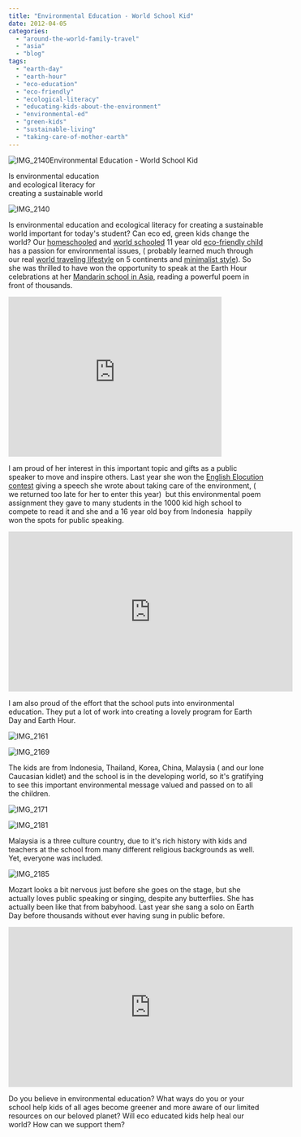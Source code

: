 ```yaml
---
title: "Environmental Education - World School Kid"
date: 2012-04-05
categories: 
  - "around-the-world-family-travel"
  - "asia"
  - "blog"
tags: 
  - "earth-day"
  - "earth-hour"
  - "eco-education"
  - "eco-friendly"
  - "ecological-literacy"
  - "educating-kids-about-the-environment"
  - "environmental-ed"
  - "green-kids"
  - "sustainable-living"
  - "taking-care-of-mother-earth"
---
```


![IMG_2140](https://pub-ac94b3f306b24c0dba4238943c97f2e1.r2.dev/6a00e5502a95078833016303b5fde2970d.jpg)Environmental Education - 
World School Kid  
  
Is environmental education  
and ecological literacy for  
creating a sustainable world

<!--more-->

![IMG_2140](https://pub-ac94b3f306b24c0dba4238943c97f2e1.r2.dev/6a00e5502a95078833016764aaa44f970b.jpg)  
  
Is environmental education and ecological literacy for creating a sustainable world important for today's student? Can eco ed, green kids change the world? Our [homeschooled](http://soultravelers3new.local/2010/04/family-travel-homeschool-education-global-students-lifestyle-design-location-independent-4hww-around.html "homeschooled") and [world schooled](http://soultravelers3new.local/2010/03/long-term-family-travel-homeschool-roadschool-world-school-digitalnomad-lifestyle-design-virtual-.html "world schooled") 11 year old [eco-friendly child](http://soultravelers3new.local/2009/04/family-travel-photohappy-earth-day.html "eco friendly child") has a passion for environmental issues, ( probably learned much through our real [world traveling lifestyle](http://soultravelers3new.local/2012/01/amazing-family-world-tour.html "world traveling lifestyle") on 5 continents and [minimalist style](http://soultravelers3new.local/2011/08/minimalist-living-family-travel-lifestyle-books.html "minimalist style")). So she was thrilled to have won the opportunity to speak at the Earth Hour celebrations at her [Mandarin school in Asia,](http://soultravelers3new.local/2011/01/only-american-girl-in-an-all-mandarin-school-chinese-immersion-in-language-culture-through-school.html "mandarin school in asia") reading a powerful poem in front of thousands.  
  

<iframe src="http://www.youtube.com/embed/Aiv-SIstlGo?rel=0" frameborder="0" height="315" width="420"></iframe>

  
  
I am proud of her interest in this important topic and gifts as a public speaker to move and inspire others. Last year she won the [English Elocution contest](http://soultravelers3new.local/2011/04/earth-day-song-solo-and-1st-place.html "English elocution contest") giving a speech she wrote about taking care of the environment, ( we returned too late for her to enter this year)  but this environmental poem assignment they gave to many students in the 1000 kid high school to compete to read it and she and a 16 year old boy from Indonesia  happily won the spots for public speaking.  
  

<iframe src="http://www.youtube.com/embed/HW-C2PGehYc?rel=0" frameborder="0" height="315" width="560"></iframe>

  
  
I am also proud of the effort that the school puts into environmental education. They put a lot of work into creating a lovely program for Earth Day and Earth Hour.  
  
![IMG_2161](https://pub-ac94b3f306b24c0dba4238943c97f2e1.r2.dev/6a00e5502a950788330168e9abc0da970c.jpg)  
  
[](https://pub-ac94b3f306b24c0dba4238943c97f2e1.r2.dev/6a00e5502a95078833016303b5fde2970d-150x150-1.jpg)![IMG_2169](https://pub-ac94b3f306b24c0dba4238943c97f2e1.r2.dev/6a00e5502a95078833016764aab106970b.jpg)  
  
The kids are from Indonesia, Thailand, Korea, China, Malaysia ( and our lone Caucasian kidlet) and the school is in the developing world, so it's gratifying to see this important environmental message valued and passed on to all the children.

![IMG_2171](https://pub-ac94b3f306b24c0dba4238943c97f2e1.r2.dev/6a00e5502a950788330168e9abc58e970c.jpg)  
  
![IMG_2181](https://pub-ac94b3f306b24c0dba4238943c97f2e1.r2.dev/6a00e5502a950788330168e9abc6cb970c.jpg)  
  
Malaysia is a three culture country, due to it's rich history with kids and teachers at the school from many different religious backgrounds as well. Yet, everyone was included.  
  
![IMG_2185](https://pub-ac94b3f306b24c0dba4238943c97f2e1.r2.dev/6a00e5502a950788330168e9abc7c7970c.jpg)  
  
Mozart looks a bit nervous just before she goes on the stage, but she actually loves public speaking or singing, despite any butterflies. She has actually been like that from babyhood. Last year she sang a solo on Earth Day before thousands without ever having sung in public before.  
  

<iframe src="http://www.youtube.com/embed/CyLHEuhdo2k?rel=0" frameborder="0" height="315" width="560"></iframe>

  
  
Do you believe in environmental education? What ways do you or your school help kids of all ages become greener and more aware of our limited resources on our beloved planet? Will eco educated kids help heal our world? How can we support them?
